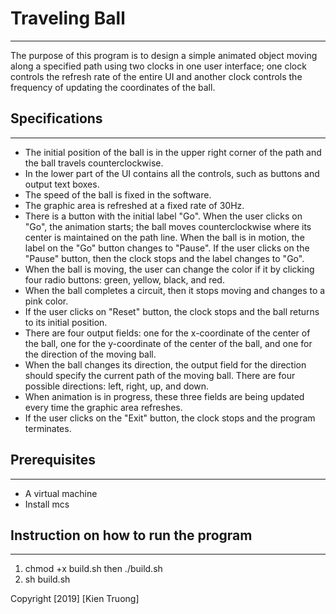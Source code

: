 # Traveling Ball
---
The purpose of this program is to design a simple animated object moving along
a specified path using two clocks in one user interface; one clock controls
the refresh rate of the entire UI and another clock controls the frequency of
updating the coordinates of the ball.

## Specifications
---
* The initial position of the ball is in the upper right corner of the path and
the ball travels counterclockwise.
* In the lower part of the UI contains all the controls, such as buttons and
output text boxes.
* The speed of the ball is fixed in the software.
* The graphic area is refreshed at a fixed rate of 30Hz.
* There is a button with the initial label "Go". When the user clicks on "Go",
the animation starts; the ball moves counterclockwise where its center is maintained
on the path line. When the ball is in motion, the label on the "Go" button changes
to "Pause". If the user clicks on the "Pause" button, then the clock stops and the
label changes to "Go".
* When the ball is moving, the user can change the color if it by clicking
four radio buttons: green, yellow, black, and red.
* When the ball completes a circuit, then it stops moving and changes to a pink color.
* If the user clicks on "Reset" button, the clock stops and the ball returns to
its initial position.
* There are four output fields: one for the x-coordinate of the center of the ball,
one for the y-coordinate of the center of the ball, and one for the direction of
the moving ball.
* When the ball changes its direction, the output field for the direction should
specify the current path of the moving ball. There are four possible directions:
left, right, up, and down.
* When animation is in progress, these three fields are being updated every time
the graphic area refreshes.
* If the user clicks on the "Exit" button, the clock stops and the program
terminates.

## Prerequisites
---
* A virtual machine
* Install mcs

## Instruction on how to run the program
---
1. chmod +x build.sh then ./build.sh
2. sh build.sh

Copyright [2019] [Kien Truong]
